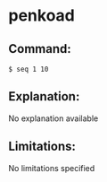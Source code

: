 # penkoad

## Command:
```
$ seq 1 10
```

## Explanation:
No explanation available

## Limitations:
No limitations specified

